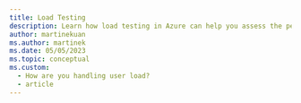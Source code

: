 ```yaml
---
title: Load Testing
description: Learn how load testing in Azure can help you assess the performance, stability, and behavior of your application.
author: martinekuan
ms.author: martinek
ms.date: 05/05/2023
ms.topic: conceptual
ms.custom:
  - How are you handling user load?
  - article
---
```

